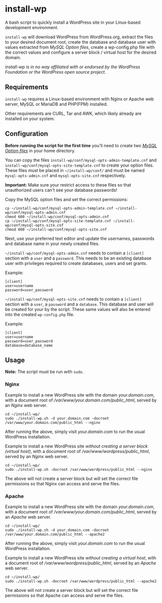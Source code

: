 # install-wp

A bash script to quickly install a WordPress site in your Linux-based development environment.

`install-wp` will download WordPress from WordPress.org, extract the files to your desired document root, create the database and database user with values extracted from _MySQL Option files_, create a wp-config.php file with the correct values and configure a server block / virtual host for the desired domain.

_install-wp is in no way affiliated with or endorsed by the WordPress Foundation or the WordPress open source project._

## Requirements

`install-wp` requires a Linux-based environment with Nginx or Apache web server, MySQL or MariaDB and PHP(FPM) installed.

Other requirements are CURL, Tar and AWK, which likely already are installed on your system.

## Configuration

**Before running the script for the first time** you'll need to create two [_MySQL Option files_](https://dev.mysql.com/doc/refman/8.0/en/option-files.html#option-file-syntax) in your home directory.

You can copy the files `install-wp/conf/mysql-opts-admin-template.cnf` and `install-wp/conf/mysql-opts-site-template.cnf` to create your option files.
These files must be placed in `~/install-wp/conf/` and must be named `mysql-opts-admin.cnf` and `mysql-opts-site.cnf` respectively.

**Important:** Make sure your restrict access to these files so that unauthorized users can't see your database passwords!

Copy the MySQL option files and set the correct permissions:

```
cp ~/install-wp/conf/mysql-opts-admin-template.cnf ~/install-wp/conf/mysql-opts-admin.cnf
chmod 600 ~/install-wp/conf/mysql-opts-admin.cnf
cp ~/install-wp/conf/mysql-opts-site-template.cnf ~/install-wp/conf/mysql-opts-site.cnf
chmod 600 ~/install-wp/conf/mysql-opts-site.cnf
```

Next, use your preferred text editor and update the usernames, passwords and database name in your newly created files.

`~/install-wp/conf/mysql-opts-admin.cnf` needs to contain a `[client]` section with a `user` and a `password`. This needs to be an existing database user with privileges required to create databases, users and set grants.

Example:

```
[client]
user=username
password=user_password
```

`~/install-wp/conf/mysql-opts-site.cnf` needs to contain a `[client]` section with a `user`, a `password` and a `database`. This database and user will be created for your by the script. These same values will also be entered into the created `wp-config.php` file.

Example:

```
[client]
user=username
password=user_password
database=database_name
```

## Usage

**Note:** The script must be run with `sudo`.

### Nginx

Example to install a new WordPress site with the domain _your.domain.com_, with a document root of _/var/www/your.domain.com/public_html_, served by an _Nginx_ web server.

```
cd ~/install-wp/
sudo ./install-wp.sh -d your.domain.com -docroot /var/www/your.domain.com/public_html --nginx
```

After running the above, simply visit _your.domain.com_ to run the usual WordPress installation.

Example to install a new WordPress site _without creating a server block (virtual host)_, with a document root of _/var/www/wordpress/public_html_, served by an _Nginx_ web server.

```
cd ~/install-wp/
sudo ./install-wp.sh -docroot /var/www/wordpress/public_html --nginx
```

The above will not create a server block but will set the correct file permissions so that Nginx can access and serve the files.

### Apache

Example to install a new WordPress site with the domain _your.domain.com_, with a document root of _/var/www/your.domain.com/public_html_, served by an _Apache_ web server.

```
cd ~/install-wp/
sudo ./install-wp.sh -d your.domain.com -docroot /var/www/your.domain.com/public_html --apache2
```

After running the above, simply visit _your.domain.com_ to run the usual WordPress installation.

Example to install a new WordPress site _without creating a virtual host_, with a document root of _/var/www/wordpress/public_html_, served by an _Apache_ web server.

```
cd ~/install-wp/
sudo ./install-wp.sh -docroot /var/www/wordpress/public_html --apache2
```

The above will not create a server block but will set the correct file permissions so that Apache can access and serve the files.
